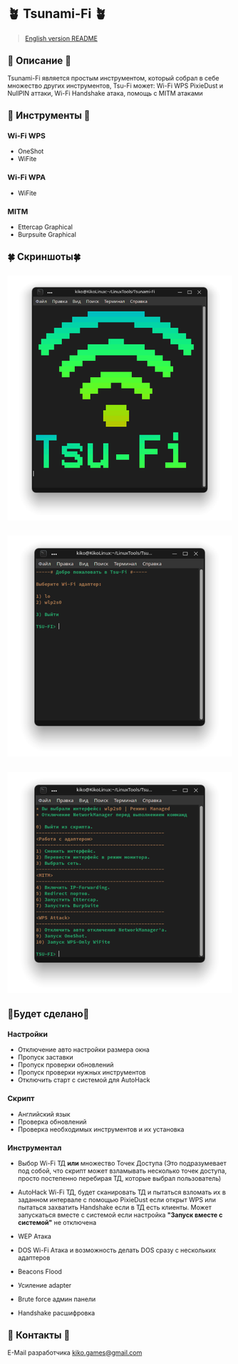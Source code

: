 # 🪴 Tsunami-Fi 🪴
> [English version README](https://github.com/BadKiko/Tsunami-Fi/blob/main/README.md )
## 🌿 Описание 🌿
Tsunami-Fi является простым инструментом, который собрал в себе множество других инструментов, Tsu-Fi может: Wi-Fi WPS PixieDust и NullPIN аттаки, Wi-Fi Handshake атака, помощь с MITM атаками

## 🌴 Инструменты 🌴
### Wi-Fi WPS
- OneShot
- WiFite

### Wi-Fi WPA
- WiFite

### MITM 
- Ettercap Graphical
- Burpsuite Graphical

## 🍀 Скриншоты🍀
![intro](https://raw.githubusercontent.com/BadKiko/Tsunami-Fi/main/PreviewImages/Screenshot_20211006_120323.png)
---
![choose](https://raw.githubusercontent.com/BadKiko/Tsunami-Fi/main/PreviewImages/Screenshot_20211006_120330.png)
---
![menu](https://raw.githubusercontent.com/BadKiko/Tsunami-Fi/main/PreviewImages/Screenshot_20211006_120338.png)
---

## 🌵Будет сделано🌵
### Настройки
- Отключение авто настройки размера окна
- Пропуск заставки
- Пропуск проверки обновлений
- Пропуск проверки нужных инструментов
- Отключить старт с системой для AutoHack

### Скрипт
- Английский язык
- Проверка обновлений
- Проверка необходимых инструментов и их установка

### Инструментал
- Выбор Wi-Fi ТД **или** множество Точек Доступа (Это подразумевает под собой, что скрипт может взламывать несколько точек доступа, просто постепенно перебирая ТД, которые выбрал пользователь)

- AutoHack Wi-Fi ТД, будет сканировать ТД и пытаться взломать их в заданном интервале с помощью PixieDust если открыт WPS или пытаться захватить Handshake если в ТД есть клиенты. Может запускаться вместе с системой если настройка **"Запуск вместе с системой"** не отключена

- WEP Атака
- DOS Wi-Fi Атака и возможность делать DOS сразу с нескольких адаптеров
- Beacons Flood
- Усиление adapter
- Brute force админ панели
- Handshake расшифровка

## 🌱 Контакты 🌱

E-Mail разработчика <kiko.games@gmail.com>
